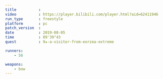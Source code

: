 ```yaml
---
title          :
video          : https://player.bilibili.com/player.html?aid=62411946
run_type       : freestyle
platform       : pc
patch_version  : 
date           : 2019-08-05
time           : 09'39"43
quest          : 9★-a-visitor-from-eorzea-extreme

runners:
    - 56

weapons:
    - bow
---
```

